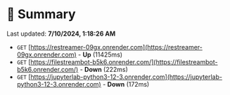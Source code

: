 # 📖 Summary
Last updated: **7/10/2024, 1:18:26 AM**

- `GET` [https://restreamer-09gx.onrender.com](https://restreamer-09gx.onrender.com) - **Up** (11425ms)
- `GET` [https://filestreambot-b5k6.onrender.com/](https://filestreambot-b5k6.onrender.com/) - **Down** (222ms)
- `GET` [https://jupyterlab-python3-12-3.onrender.com](https://jupyterlab-python3-12-3.onrender.com) - **Down** (172ms)
